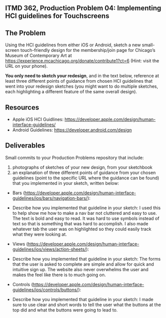 ## ITMD 362, Production Problem 04: Implementing HCI guidelines for Touchscreens

## The Problem

Using the HCI guidelines from either iOS or Android, sketch a new small-screen touch-friendly design
for the membership/join page for Chicago’s Museum of Contemporary Art at
https://experience.mcachicago.org/donate/contribute1?ct=6 (Hint: visit the URL on your phone).

**You only need to sketch your redesign**, and in the text below, reference at least three different
points of guidance from chosen HCI guidelines that went into your redesign sketches (you might
want to do multiple sketches, each highlighting a different feature of the same overall design).

## Resources

* Apple iOS HCI Guidlines:
  https://developer.apple.com/design/human-interface-guidelines/
* Android Guidelines:
  https://developer.android.com/design

## Deliverables

Small commits to your Production Problems repository that include:

1. photographs of sketches of your new design, from your sketchbook
2. an explanation of three different points of guidance from your chosen guidelines (point to the
   specific URL where the guidance can be found) that you implemented in your sketch, written below:

* Bars (https://developer.apple.com/design/human-interface-guidelines/ios/bars/navigation-bars/):
* Describe how you implemented that guideline in your sketch: I used this to help show me how to make a nav bar not cluttered and easy to use. The text is bold and easy to read. It was hard to use symbols instead of text so that is something that was hard to accomplish. I also made whatever tab the user was on highlighted so they could easily track what they were looking at.

* Views (https://developer.apple.com/design/human-interface-guidelines/ios/views/action-sheets/):
* Describe how you implemented that guideline in your sketch: The forms that the user is asked to complete are simple and allow for quick and intuitive sign up. The website also never overwhelms the user and makes the feel like there is to much going on.

* Controls (https://developer.apple.com/design/human-interface-guidelines/ios/controls/buttons/):
* Describe how you implemented that guideline in your sketch: I made sure to use clear and short words to tell the user what the buttons at the top did and what the buttons were going to lead to.
